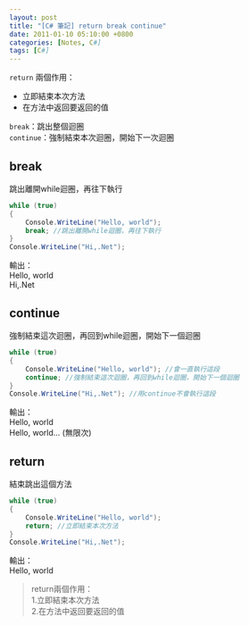 ```yaml
---
layout: post
title: "[C# 筆記] return break continue"
date: 2011-01-10 05:10:00 +0800
categories: [Notes, C#]
tags: [C#]
---
```


`return` 兩個作用：  
- 立即結束本次方法  
- 在方法中返回要返回的值    

`break`：跳出整個迴圈   
`continue`：強制結束本次迴圈，開始下一次迴圈    

## break
跳出離開while迴圈，再往下執行   
```c#
while (true)
{
    Console.WriteLine("Hello, world");
    break; //跳出離開while迴圈，再往下執行
}
Console.WriteLine("Hi,.Net");
```
輸出：    
Hello, world    
Hi,.Net 

## continue
強制結束這次迴圈，再回到while迴圈，開始下一個迴圈   
```c#
while (true)
{
    Console.WriteLine("Hello, world"); //會一直執行這段
    continue; //強制結束這次迴圈，再回到while迴圈，開始下一個迴圈
}
Console.WriteLine("Hi,.Net"); //用continue不會執行這段
```
輸出：      
Hello, world    
Hello, world... (無限次)    

## return
 結束跳出這個方法   
```c#
while (true)
{
    Console.WriteLine("Hello, world");
    return; //立即結束本次方法
}
Console.WriteLine("Hi,.Net");
```
輸出：      
Hello, world    


> return兩個作用：  
1.立即結束本次方法      
2.在方法中返回要返回的值    